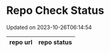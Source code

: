 # Repo Check Status

Updated on 2023-10-26T06:14:54

| repo url | repo status |
| -------- | -------- | 
